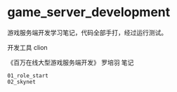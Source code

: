 # game_server_development

游戏服务端开发学习笔记，代码全部手打，经过运行测试。

开发工具 clion

《百万在线大型游戏服务端开发》 罗培羽 笔记
```
01_role_start
02_skynet
```

